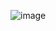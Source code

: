 

![image](https://user-images.githubusercontent.com/62013138/141666008-7cd27ff9-8953-470f-a2ff-90eacb761912.png)
